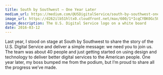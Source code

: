 ```yaml
---
title: South by Southwest — One Year Later
medium_url: https://medium.com/@USDigitalService/south-by-southwest-one-year-later-5fc6e677aead
image_url: https://d262ilb51hltx0.cloudfront.net/max/600/1*IcqCYBK0Gc5UCVLV3LQZFg.jpeg
image_description: The U.S. Digital Service logo on a white board
date: 2016-03-12
---
```


Last year, I stood on stage at South by Southwest to share the story of the U.S. Digital Service and deliver a simple message: we need you to join us. The team was about 40 people and just getting started on using design and technology to deliver better digital services to the American people. One year later, my boss bumped me from the podium, but I’m proud to share all the progress we’ve made.
